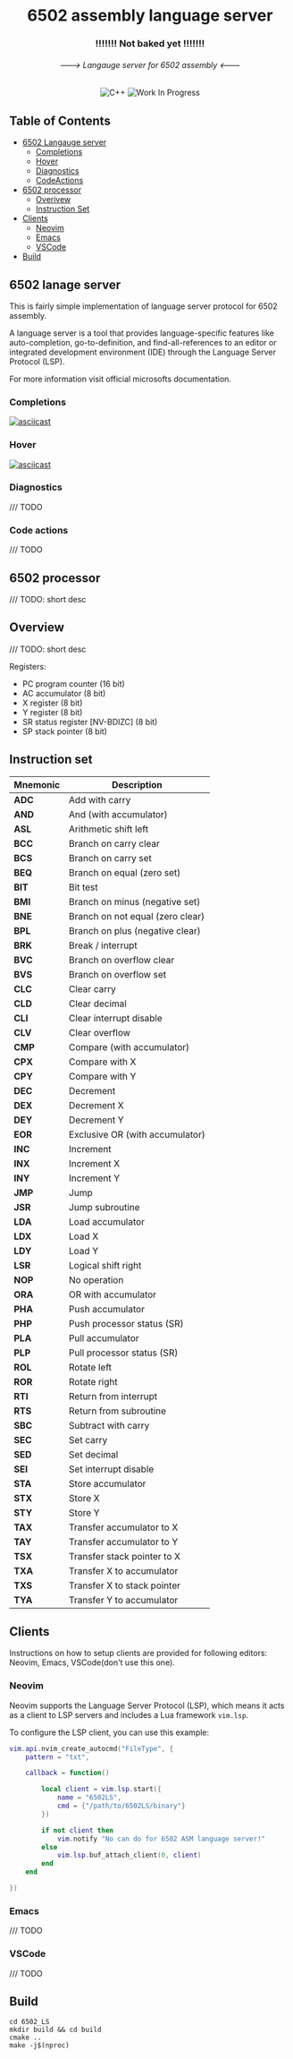 <div align="center">

  <h1>6502 assembly language server</h1>
  <h3> !!!!!!!   Not baked yet   !!!!!!! </h3>
  <h6> ---> Langauge server for 6502 assembly <--- </h6>

![C++](https://img.shields.io/badge/C++-blue?style=for-the-badge&logo=c%2B%2B)
![Work In Progress](https://img.shields.io/badge/Work%20In%20Progress-orange?style=for-the-badge)

</div>

## Table of Contents ##

- [6502 Langauge server](#)
   - [Completions](#)
   - [Hover](#)
   - [Diagnostics](#)
   - [CodeActions](#)
- [6502 processor](#)
  - [Overivew](#)
  - [Instruction Set](#)
- [Clients](#)
  - [Neovim](#)
  - [Emacs](#)
  - [VSCode](#)
- [Build](#)

## 6502 lanage server ##

This is fairly simple implementation of language server protocol for 6502 assembly.

A language server is a tool that provides language-specific features like auto-completion, go-to-definition, and find-all-references to an editor or integrated development environment (IDE) through the Language Server Protocol (LSP).

For more information visit official microsofts documentation.

### Completions  ###

[![asciicast](https://asciinema.org/a/Vpxr4wl0QqZ83fRqBJO7xGunM.svg)](https://asciinema.org/a/Vpxr4wl0QqZ83fRqBJO7xGunM)

### Hover ###

[![asciicast](https://asciinema.org/a/syKCKR74Qze1xiQ46AxoEDiyv.svg)](https://asciinema.org/a/syKCKR74Qze1xiQ46AxoEDiyv)

### Diagnostics  ###

/// TODO

### Code actions  ###

/// TODO

## 6502 processor ##

///  TODO: short desc

## Overview ##

/// TODO: short desc

Registers:

* PC	program counter	(16 bit)
* AC	accumulator	(8 bit)
* X	  register	(8 bit)
* Y	  register	(8 bit)
* SR	status register [NV-BDIZC]	(8 bit)
* SP	stack pointer	(8 bit)


## Instruction set  ##

| Mnemonic | Description |
|----------|------------|
| **ADC**  | Add with carry |
| **AND**  | And (with accumulator) |
| **ASL**  | Arithmetic shift left |
| **BCC**  | Branch on carry clear |
| **BCS**  | Branch on carry set |
| **BEQ**  | Branch on equal (zero set) |
| **BIT**  | Bit test |
| **BMI**  | Branch on minus (negative set) |
| **BNE**  | Branch on not equal (zero clear) |
| **BPL**  | Branch on plus (negative clear) |
| **BRK**  | Break / interrupt |
| **BVC**  | Branch on overflow clear |
| **BVS**  | Branch on overflow set |
| **CLC**  | Clear carry |
| **CLD**  | Clear decimal |
| **CLI**  | Clear interrupt disable |
| **CLV**  | Clear overflow |
| **CMP**  | Compare (with accumulator) |
| **CPX**  | Compare with X |
| **CPY**  | Compare with Y |
| **DEC**  | Decrement |
| **DEX**  | Decrement X |
| **DEY**  | Decrement Y |
| **EOR**  | Exclusive OR (with accumulator) |
| **INC**  | Increment |
| **INX**  | Increment X |
| **INY**  | Increment Y |
| **JMP**  | Jump                          |
| **JSR**  | Jump subroutine               |
| **LDA**  | Load accumulator              |
| **LDX**  | Load X                        |
| **LDY**  | Load Y                        |
| **LSR**  | Logical shift right           |
| **NOP**  | No operation                  |
| **ORA**  | OR with accumulator           |
| **PHA**  | Push accumulator              |
| **PHP**  | Push processor status (SR)    |
| **PLA**  | Pull accumulator              |
| **PLP**  | Pull processor status (SR)    |
| **ROL**  | Rotate left                   |
| **ROR**  | Rotate right                  |
| **RTI**  | Return from interrupt         |
| **RTS**  | Return from subroutine        |
| **SBC**  | Subtract with carry           |
| **SEC**  | Set carry                     |
| **SED**  | Set decimal                   |
| **SEI**  | Set interrupt disable         |
| **STA**  | Store accumulator             |
| **STX**  | Store X                       |
| **STY**  | Store Y                       |
| **TAX**  | Transfer accumulator to X     |
| **TAY**  | Transfer accumulator to Y     |
| **TSX**  | Transfer stack pointer to X   |
| **TXA**  | Transfer X to accumulator     |
| **TXS**  | Transfer X to stack pointer   |
| **TYA**  | Transfer Y to accumulator     |


## Clients ##

Instructions on how to setup clients are provided for following editors: Neovim, Emacs, VSCode(don't use this one).

### Neovim ###

Neovim supports the Language Server Protocol (LSP), which means it acts as a client to LSP servers and includes a Lua framework `vim.lsp`.

To configure the LSP client, you can use this example:

```Lua
vim.api.nvim_create_autocmd("FileType", {
    pattern = "txt",

    callback = function()

        local client = vim.lsp.start({
            name = "6502LS",
            cmd = {"/path/to/6502LS/binary"}
        })

        if not client then
            vim.notify "No can do for 6502 ASM language server!"
        else
            vim.lsp.buf_attach_client(0, client)
        end
    end

})
```

### Emacs ###

/// TODO

### VSCode ###

/// TODO

## Build ##

``` shell
cd 6502_LS
mkdir build && cd build
cmake ..
make -j$(nproc)
```

